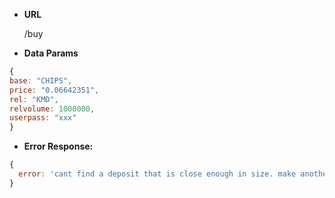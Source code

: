 - **URL**

  /buy

- **Data Params**

```js
{
base: "CHIPS",
price: "0.06642351",
rel: "KMD",
relvolume: 1000000,
userpass: "xxx"
}
```

- **Error Response:**

```js
{
  error: 'cant find a deposit that is close enough in size. make another deposit that is just a bit larger than what you want to trade';
}
```
